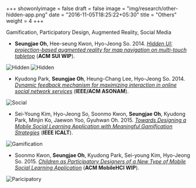 +++
showonlyimage = false
draft = false
image = "img/research/other-hidden-app.png"
date = "2016-11-05T18:25:22+05:30"
title = "Others"
weight = 4
+++

Gamification, Participatory Design, Augmented Reality, Social Media
<!--more-->

* **Seungjae Oh**, Hee-seung Kwon, Hyo-Jeong So. 2014. *[Hidden UI: projection-based augmented reality for map navigation on multi-touch tabletop](https://doi.org/10.1145/2659766.2661228)* (**ACM SUI WIP**).

![Hidden][1]
![Hidden][2]

* Kyudong Park, **Seungjae Oh**, Heung-Chang Lee, Hyo-Jeong So. 2014. *[Dynamic feedback mechanism for maximizing interaction in online social network services](https://doi.org/10.1109/ASONAM.2014.6921684)* (**IEEE/ACM ASONAM**).

![Social][3]

* Sei-Young Kim, Hyo-Jeong So, Soonmo Kwon, **Seungjae Oh**, Kyudong Park, Minjin Ko, Jaewon Yoo, Gyuhwan Oh. 2015. *[Towards Designing a Mobile Social Learning Application with Meaningful Gamification Strategies](https://doi.org/10.1109/ICALT.2015.23)* (**IEEE ICALT**).

![Gamification][4]


* Soonmo Kwon, **Seungjae Oh**, Kyudong Park, Sei-young Kim, Hyo-Jeong So. 2015. *[Children as Participatory Designers of a New Type of Mobile Social Learning Application](https://doi.org/10.1145/2786567.2793712)* (**ACM MobileHCI WIP**). 

![Paricipatory][5]

[1]: /img/research/other-hidden-sys.png
[2]: /img/research/other-hidden-app.png
[3]: /img/research/other-social.png
[4]: /img/research/other-gami.png
[5]: /img/research/other-partici.png